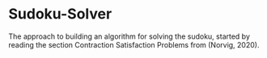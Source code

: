 # Sudoku-Solver
The approach to building an algorithm for solving the sudoku, started by reading the section Contraction Satisfaction Problems from (Norvig, 2020).
